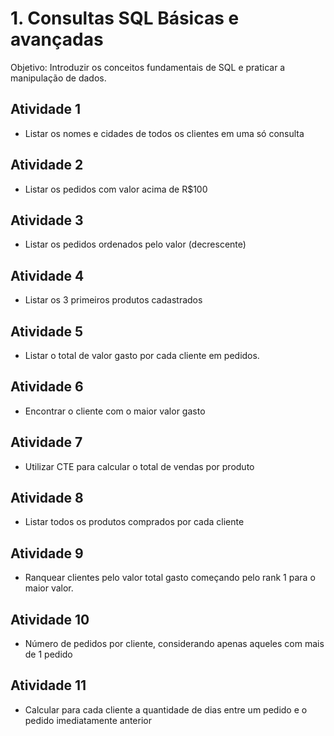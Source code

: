 
# 1. Consultas SQL Básicas e avançadas
Objetivo: Introduzir os conceitos fundamentais de SQL e praticar a manipulação de dados.

## Atividade 1
- Listar os nomes e cidades de todos os clientes em uma só consulta

## Atividade 2
- Listar os pedidos com valor acima de R$100

## Atividade 3 
- Listar os pedidos ordenados pelo valor (decrescente)

## Atividade 4
- Listar os 3 primeiros produtos cadastrados

## Atividade 5
- Listar o total de valor gasto por cada cliente em pedidos.

## Atividade 6
- Encontrar o cliente com o maior valor gasto

## Atividade 7
- Utilizar CTE para calcular o total de vendas por produto

## Atividade 8
- Listar todos os produtos comprados por cada cliente   

## Atividade 9
- Ranquear clientes pelo valor total gasto começando pelo rank 1 para o maior valor.

## Atividade 10
- Número de pedidos por cliente, considerando apenas aqueles com mais de 1 pedido

## Atividade 11 
- Calcular para cada cliente a quantidade de dias entre um pedido e o pedido imediatamente anterior 